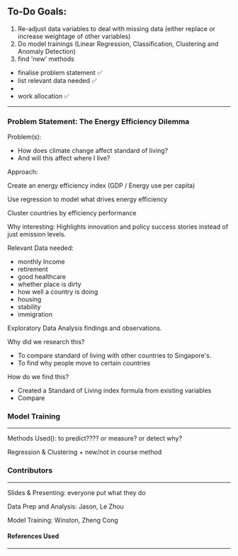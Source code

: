 ## To-Do Goals:

1. Re-adjust data variables to deal with missing data (either replace or increase weightage of other variables)
2. Do model trainings (Linear Regression, Classification, Clustering and Anomaly Detection)
3. find 'new' methods



- finalise problem statement ✅
- list relevant data needed ✅
- 
- work allocation ✅

---

### Problem Statement: The Energy Efficiency Dilemma

Problem(s):

- How does climate change affect standard of living?
- And will this affect where I live?

Approach:

Create an energy efficiency index (GDP / Energy use per capita)

Use regression to model what drives energy efficiency

Cluster countries by efficiency performance

Why interesting:
Highlights innovation and policy success stories instead of just emission levels.

Relevant Data needed:

- monthly Income
- retirement
- good healthcare
- whether place is dirty
- how well a country is doing
- housing
- stability
- immigration

Exploratory Data Analysis findings and observations.


Why did we research this?

- To compare standard of living with other countries to Singapore's.
- To find why people move to certain countries

How do we find this?

- Created a Standard of Living index formula from existing variables
- Compare


### Model Training

---

Methods Used(): to predict???? or measure? or detect why?

Regression & Clustering + new/not in course method

### Contributors

---

Slides & Presenting: everyone put what they do

Data Prep and Analysis: Jason, Le Zhou

Model Training: Winston, Zheng Cong

#### References Used

---
